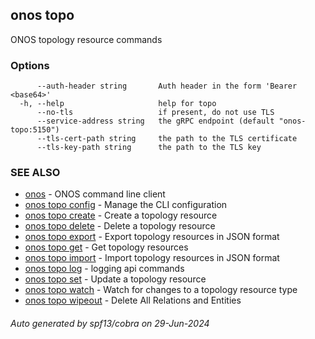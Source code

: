 <!--
SPDX-FileCopyrightText: 2019-present Open Networking Foundation <info@opennetworking.org>

SPDX-License-Identifier: Apache-2.0
-->

## onos topo

ONOS topology resource commands

### Options

```
      --auth-header string       Auth header in the form 'Bearer <base64>'
  -h, --help                     help for topo
      --no-tls                   if present, do not use TLS
      --service-address string   the gRPC endpoint (default "onos-topo:5150")
      --tls-cert-path string     the path to the TLS certificate
      --tls-key-path string      the path to the TLS key
```

### SEE ALSO

* [onos](onos.md)	 - ONOS command line client
* [onos topo config](onos_topo_config.md)	 - Manage the CLI configuration
* [onos topo create](onos_topo_create.md)	 - Create a topology resource
* [onos topo delete](onos_topo_delete.md)	 - Delete a topology resource
* [onos topo export](onos_topo_export.md)	 - Export topology resources in JSON format
* [onos topo get](onos_topo_get.md)	 - Get topology resources
* [onos topo import](onos_topo_import.md)	 - Import topology resources in JSON format
* [onos topo log](onos_topo_log.md)	 - logging api commands
* [onos topo set](onos_topo_set.md)	 - Update a topology resource
* [onos topo watch](onos_topo_watch.md)	 - Watch for changes to a topology resource type
* [onos topo wipeout](onos_topo_wipeout.md)	 - Delete All Relations and Entities

###### Auto generated by spf13/cobra on 29-Jun-2024
